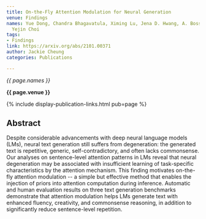 ```yaml
---
title: On-the-Fly Attention Modulation for Neural Generation
venue: Findings
names: Yue Dong, Chandra Bhagavatula, Ximing Lu, Jena D. Hwang, A. Bosselut, J. Cheung,
  Yejin Choi
tags:
- Findings
link: https://arxiv.org/abs/2101.00371
author: Jackie Cheung
categories: Publications

---
```


*{{ page.names }}*

**{{ page.venue }}**

{% include display-publication-links.html pub=page %}

## Abstract

Despite considerable advancements with deep neural language models (LMs), neural text generation still suffers from degeneration: the generated text is repetitive, generic, self-contradictory, and often lacks commonsense. Our analyses on sentence-level attention patterns in LMs reveal that neural degeneration may be associated with insufficient learning of task-specific characteristics by the attention mechanism. This finding motivates on-the-fly attention modulation -- a simple but effective method that enables the injection of priors into attention computation during inference. Automatic and human evaluation results on three text generation benchmarks demonstrate that attention modulation helps LMs generate text with enhanced fluency, creativity, and commonsense reasoning, in addition to significantly reduce sentence-level repetition.